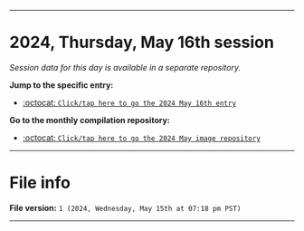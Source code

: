 
***

# 2024, Thursday, May 16th session

_Session data for this day is available in a separate repository._

**Jump to the specific entry:**

- [:octocat: `Click/tap here to go the 2024 May 16th entry`](https://github.com/seanpm2001/SeansLifeArchive_Images_MotorWorld_CarFactory_Y2024_V5/tree/SeansLifeArchive_Images_MotorWorld_CarFactory_Y2024_V5_Main-dev/2024/05_May/16/)

**Go to the monthly compilation repository:**

- [:octocat: `Click/tap here to go the 2024 May image repository`](https://github.com/seanpm2001/SeansLifeArchive_Images_MotorWorld_CarFactory_Y2024_V5/)

***

# File info

**File version:** `1 (2024, Wednesday, May 15th at 07:18 pm PST)`

***
